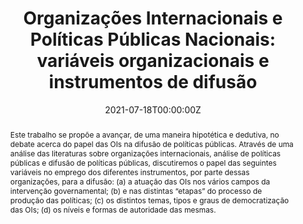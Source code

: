 ---
abstract: "Este trabalho se propõe a avançar, de uma maneira hipotética e dedutiva, no debate acerca do papel das OIs na difusão de políticas públicas. Através de uma análise das literaturas sobre organizações internacionais, análise de políticas públicas e difusão de políticas públicas, discutiremos o papel das seguintes variáveis no emprego dos diferentes instrumentos, por parte dessas organizações, para a difusão: (a) a atuação das OIs nos vários campos da intervenção governamental; (b) e nas distintas “etapas” do processo de produção das políticas; (c) os distintos temas, tipos e graus de democratização das OIs; (d) os níveis e formas de autoridade das mesmas." 
authors:
- admin  
- Jéssica Silva Fernandes  
- Carlos Aurélio Pimenta de Faria
date: "2021-07-18T00:00:00Z"
featured: false
publication: '*Carta Internacional*'
publication_types:
- "2"
tags:
- Policy Diffusion  
- International Organizations  
- Public Policy
publishDate: "2021-07-01T00:00:00Z"
title: 'Organizações Internacionais e Políticas Públicas Nacionais: variáveis organizacionais e instrumentos de difusão'
url_pdf: https://www.cartainternacional.abri.org.br/Carta/article/view/1112
---